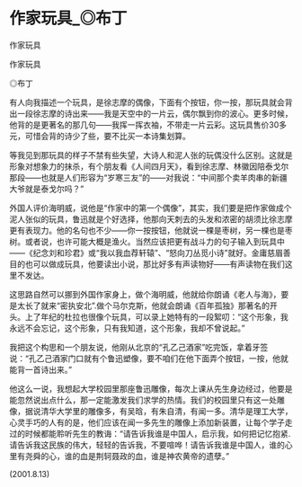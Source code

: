 # 作家玩具_◎布丁

作家玩具

作家玩具

◎布丁

有人向我描述一个玩具，是徐志摩的偶像，下面有个按钮，你一按，那玩具就会背出一段徐志摩的诗出来——我是天空中的一片云，偶尔飘到你的波心。更多时候，他背的是更著名的那几句——我挥一挥衣袖，不带走一片云彩。这玩具售价30多元，可惜会背的诗少了些，要不比买一本诗集划算。

等我见到那玩具的样子不禁有些失望，大诗人和泥人张的玩偶没什么区别。这就是形象对想象力的抹杀，有个朋友看《人间四月天》，看到徐志摩、林徽因陪泰戈尔那段——也就是人们形容为“岁寒三友”的——对我说：“中间那个卖羊肉串的新疆大爷就是泰戈尔吗？”

外国人评价海明威，说他是“作家中的第一个偶像”，其实，我们要是把作家做成个泥人张似的玩具，鲁迅就是个好选择，他那向天刺去的头发和浓密的胡须比徐志摩更有表现力。他的名句也不少——你一按按钮，他就说一棵是枣树，另一棵也是枣树。或者说，也许可能大概是渔火。当然应该把更有战斗力的句子输入到玩具中——《纪念刘和珍君》或“我以我血荐轩辕”、“怒向刀丛觅小诗”就好。金庸慈眉善目的也可以做成玩具，他要读出小说，那比好多有声读物好——有声读物在我们这里不发达。

这思路自然可以挪到外国作家身上，做个海明威，他就给你朗诵《老人与海》，要是太长了就来“密执安北”.做个马尔克斯，他就会朗诵《百年孤独》那著名的开头。上了年纪的杜拉也很像个玩具，可以录上她特有的一段絮叨：“这个形象，我永远不会忘记，这个形象，只有我知道，这个形象，我却不曾说起。”

我把这个构思和一个朋友说，他刚从北京的“孔乙己酒家”吃完饭，拿着牙签说：“孔乙己酒家门口就有个鲁迅塑像，要不咱们在他下面弄个按钮，一按，他就能背一首诗出来。”

他这么一说，我想起大学校园里那座鲁迅雕像，每次上课从先生身边经过，他要是能忽然说出点什么，那一定能激发我们求学的热情。我们的校园里只有这一处雕像，据说清华大学里的雕像多，有吴晗，有朱自清，有闻一多。清华是理工大学，心灵手巧的人有的是，他们应该在闻一多先生的雕像上添加新装置，让每个学子走过的时候都能聆听先生的教诲：“请告诉我谁是中国人，启示我，如何把记忆抱紧.请告诉我这民族的伟大，轻轻的告诉我，不要喧哗！请告诉我谁是中国人，谁的心里有尧舜的心，谁的血是荆轲聂政的血，谁是神农黄帝的遗孽。”

(2001.8.13)